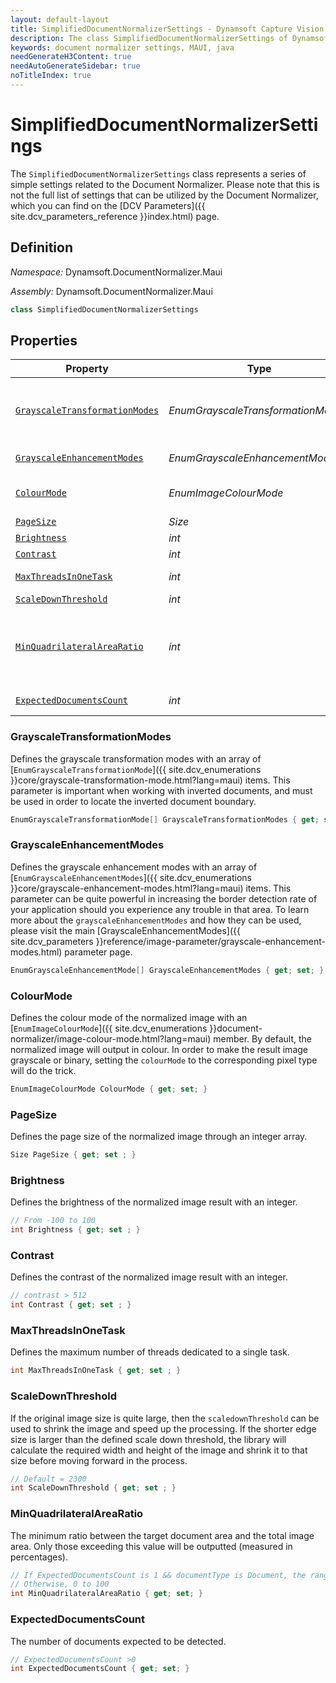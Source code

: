 ```yaml
---
layout: default-layout
title: SimplifiedDocumentNormalizerSettings - Dynamsoft Capture Vision module MAUI Edition API Reference
description: The class SimplifiedDocumentNormalizerSettings of Dynamsoft Capture Vision module MAUI edition represents the simplified document normalizer settings.
keywords: document normalizer settings, MAUI, java
needGenerateH3Content: true
needAutoGenerateSidebar: true
noTitleIndex: true
---
```


# SimplifiedDocumentNormalizerSettings

The `SimplifiedDocumentNormalizerSettings` class represents a series of simple settings related to the Document Normalizer. Please note that this is not the full list of settings that can be utilized by the Document Normalizer, which you can find on the [DCV Parameters]({{ site.dcv_parameters_reference }}index.html) page.

## Definition

*Namespace:* Dynamsoft.DocumentNormalizer.Maui

*Assembly:* Dynamsoft.DocumentNormalizer.Maui

```csharp
class SimplifiedDocumentNormalizerSettings
```

## Properties

| Property | Type | Description |
| -------- | ---- | ----------- |
| [`GrayscaleTransformationModes`](#grayscaletransformationmodes) | *EnumGrayscaleTransformationMode[]* | An array of GrayscaleTransformationMode. It controls whether to detect the inverted document boundary. |
| [`GrayscaleEnhancementModes`](#grayscaleenhancementmodes) | *EnumGrayscaleEnhancementModes[]* | An array of GrayscaleEnhancementModes. |
| [`ColourMode`](#colourmode) | *EnumImageColourMode* | The grayscale transformation mode. It controls whether to decode the inverted text. |
| [`PageSize`](#pagesize) | *Size* | The page size. |
| [`Brightness`](#brightness) | *int* | The brightness. |
| [`Contrast`](#contrast) | *int* | The contrast. |
| [`MaxThreadsInOneTask`](#maxthreadsinonetask) | *int* | The maximum number of threads in one task. |
| [`ScaleDownThreshold`](#scaledownthreshold) | *int* | The scale down threshold. |
| [`MinQuadrilateralAreaRatio`](#minquadrilateralarearatio) | *int* | The minimum ratio between the target document area and the total image area. Only those exceeding this value will be outputted (measured in percentages). |
| [`ExpectedDocumentsCount`](#expecteddocumentscount) | *int* | The number of documents expected to be detected. |

### GrayscaleTransformationModes

Defines the grayscale transformation modes with an array of [`EnumGrayscaleTransformationMode`]({{ site.dcv_enumerations }}core/grayscale-transformation-mode.html?lang=maui) items. This parameter is important when working with inverted documents, and must be used in order to locate the inverted document boundary.

```csharp
EnumGrayscaleTransformationMode[] GrayscaleTransformationModes { get; set ; }
```

### GrayscaleEnhancementModes

Defines the grayscale enhancement modes with an array of [`EnumGrayscaleEnhancementModes`]({{ site.dcv_enumerations }}core/grayscale-enhancement-modes.html?lang=maui) items. This parameter can be quite powerful in increasing the border detection rate of your application should you experience any trouble in that area. To learn more about the `grayscaleEnhancementModes` and how they can be used, please visit the main [GrayscaleEnhancementModes]({{ site.dcv_parameters }}reference/image-parameter/grayscale-enhancement-modes.html) parameter page.

```csharp
EnumGrayscaleEnhancementMode[] GrayscaleEnhancementModes { get; set; }
```

### ColourMode

Defines the colour mode of the normalized image with an [`EnumImageColourMode`]({{ site.dcv_enumerations }}document-normalizer/image-colour-mode.html?lang=maui) member. By default, the normalized image will output in colour. In order to make the result image grayscale or binary, setting the `colourMode` to the corresponding pixel type will do the trick.

```csharp
EnumImageColourMode ColourMode { get; set; }
```

### PageSize

Defines the page size of the normalized image through an integer array.

```csharp
Size PageSize { get; set ; }
```

### Brightness

Defines the brightness of the normalized image result with an integer.

```csharp
// From -100 to 100
int Brightness { get; set ; }
```

### Contrast

Defines the contrast of the normalized image result with an integer.

```csharp
// contrast > 512
int Contrast { get; set ; }
```

### MaxThreadsInOneTask

Defines the maximum number of threads dedicated to a single task.

```csharp
int MaxThreadsInOneTask { get; set ; }
```

### ScaleDownThreshold

If the original image size is quite large, then the `scaledownThreshold` can be used to shrink the image and speed up the processing. If the shorter edge size is larger than the defined scale down threshold, the library will calculate the required width and height of the image and shrink it to that size before moving forward in the process.

```csharp
// Default = 2300
int ScaleDownThreshold { get; set ; }
```

### MinQuadrilateralAreaRatio

The minimum ratio between the target document area and the total image area. Only those exceeding this value will be outputted (measured in percentages).

```csharp
// If ExpectedDocumentsCount is 1 && documentType is Document, the range is from 20 to 100.
// Otherwise, 0 to 100
int MinQuadrilateralAreaRatio { get; set; }
```

### ExpectedDocumentsCount

The number of documents expected to be detected.

```csharp
// ExpectedDocumentsCount >0
int ExpectedDocumentsCount { get; set; }
```
